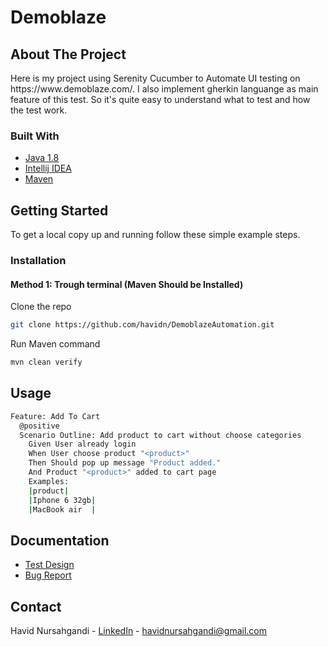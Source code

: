 # Demoblaze

<!-- ABOUT THE PROJECT -->
## About The Project

</div>
Here is my project using Serenity Cucumber to Automate UI testing on  https://www.demoblaze.com/. I also implement gherkin languange as main feature of this test. So it's quite easy to understand what to test and how the test work. 


### Built With

* [Java 1.8](https://www.oracle.com/java/technologies/downloads/)
* [Intellij IDEA]()
* [Maven]()




<!-- GETTING STARTED -->
## Getting Started

To get a local copy up and running follow these simple example steps.


### Installation

#### Method 1: Trough terminal (Maven Should be Installed)

Clone the repo
   ```sh
   git clone https://github.com/havidn/DemoblazeAutomation.git
   ```
Run Maven command
   ```sh
   mvn clean verify
   ```

<!-- USAGE EXAMPLES -->
## Usage

```sh
Feature: Add To Cart
  @positive
  Scenario Outline: Add product to cart without choose categories
    Given User already login
    When User choose product "<product>"
    Then Should pop up message "Product added."
    And Product "<product>" added to cart page
    Examples:
    |product|
    |Iphone 6 32gb|
    |MacBook air  |
```
## Documentation 
* [Test Design](https://docs.google.com/spreadsheets/d/1lYwb405XkWuO6ohBNG2_DvCE9HolVnbWm-hKz6SS6A4/edit#gid=0)
* [Bug Report](https://docs.google.com/document/d/1roOGQjOy0szI7uMnM9RhD59gr9veT3zD6N46rkm3KZw/edit)

<!-- CONTACT -->
## Contact
Havid Nursahgandi - [LinkedIn](https://www.linkedin.com/in/havid-nursahgandi/) - havidnursahgandi@gmail.com

